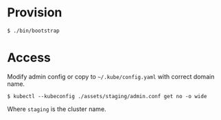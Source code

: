 # Provision

```shell
$ ./bin/bootstrap
```

# Access

Modify admin config or copy to `~/.kube/config.yaml` with correct domain name.


```shell
$ kubectl --kubeconfig ./assets/staging/admin.conf get no -o wide
```

Where `staging` is the cluster name.
